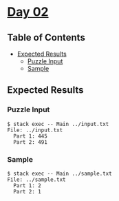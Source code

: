 # [Day 02](https://adventofcode.com/2020/day/2)

## Table of Contents

- [Expected Results](#expected-results)
  - [Puzzle Input](#puzzle-input)
  - [Sample](#sample)

## Expected Results

### Puzzle Input

```console
$ stack exec -- Main ../input.txt
File: ../input.txt
  Part 1: 445
  Part 2: 491
```

### Sample

```console
$ stack exec -- Main ../sample.txt
File: ../sample.txt
  Part 1: 2
  Part 2: 1
```
